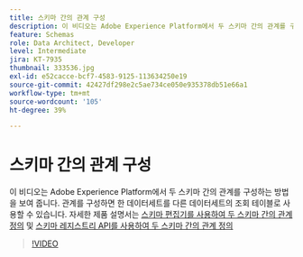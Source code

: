 ```yaml
---
title: 스키마 간의 관계 구성
description: 이 비디오는 Adobe Experience Platform에서 두 스키마 간의 관계를 구성하는 방법을 보여 줍니다. 관계를 구성하면 한 데이터세트를 다른 데이터세트의 조회 테이블로 사용할 수 있습니다.
feature: Schemas
role: Data Architect, Developer
level: Intermediate
jira: KT-7935
thumbnail: 333536.jpg
exl-id: e52cacce-bcf7-4583-9125-113634250e19
source-git-commit: 42427df298e2c5ae734ce050e935378db51e66a1
workflow-type: tm+mt
source-wordcount: '105'
ht-degree: 39%

---
```


# 스키마 간의 관계 구성

이 비디오는 Adobe Experience Platform에서 두 스키마 간의 관계를 구성하는 방법을 보여 줍니다. 관계를 구성하면 한 데이터세트를 다른 데이터세트의 조회 테이블로 사용할 수 있습니다. 자세한 제품 설명서는 [스키마 편집기를 사용하여 두 스키마 간의 관계 정의](https://experienceleague.adobe.com/docs/experience-platform/xdm/tutorials/relationship-ui.html?lang=ko) 및 [스키마 레지스트리 API를 사용하여 두 스키마 간의 관계 정의](https://experienceleague.adobe.com/docs/experience-platform/xdm/tutorials/relationship-api.html)

>[!VIDEO](https://video.tv.adobe.com/v/333536?quality=12&learn=on)

